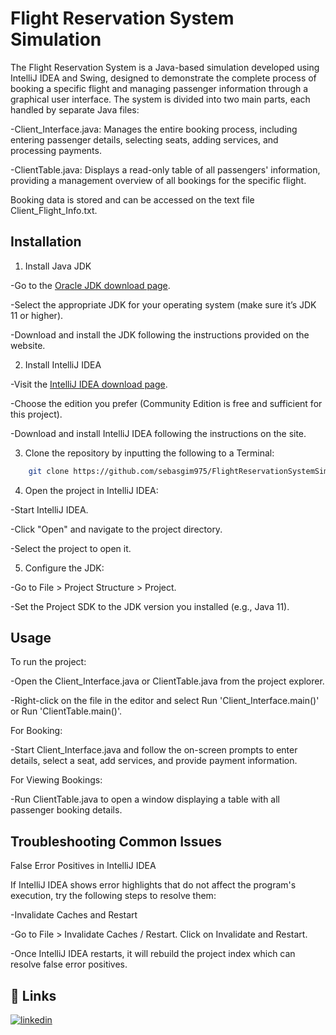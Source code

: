 
# Flight Reservation System Simulation

The Flight Reservation System is a Java-based simulation developed using IntelliJ IDEA and Swing, designed to demonstrate the complete process of booking a specific flight and managing passenger information through a graphical user interface. The system is divided into two main parts, each handled by separate Java files:

-Client_Interface.java: Manages the entire booking process, including entering passenger details, selecting seats, adding services, and processing payments.

-ClientTable.java: Displays a read-only table of all passengers' information, providing a management overview of all bookings for the specific flight.

Booking data is stored and can be accessed on the text file Client_Flight_Info.txt.
## Installation

1. Install Java JDK

-Go to the [Oracle JDK download page](https://www.oracle.com/java/technologies/downloads/#jdk22-linux).

-Select the appropriate JDK for your operating system (make sure it’s JDK 11 or higher).

-Download and install the JDK following the instructions provided on the website.

2. Install IntelliJ IDEA

-Visit the [IntelliJ IDEA download page](https://www.jetbrains.com/idea/download/?section=windows).

-Choose the edition you prefer (Community Edition is free and sufficient for this project).

-Download and install IntelliJ IDEA following the instructions on the site.

3. Clone the repository by inputting the following to a Terminal:
```bash
    git clone https://github.com/sebasgim975/FlightReservationSystemSimulation.git
```
4. Open the project in IntelliJ IDEA:

-Start IntelliJ IDEA.

-Click "Open" and navigate to the project directory.

-Select the project to open it.

5. Configure the JDK:

-Go to File > Project Structure > Project.

-Set the Project SDK to the JDK version you installed (e.g., Java 11).

## Usage

To run the project:

-Open the Client_Interface.java or ClientTable.java from the project explorer.

-Right-click on the file in the editor and select Run 'Client_Interface.main()' or Run 'ClientTable.main()'.

For Booking:

-Start Client_Interface.java and follow the on-screen prompts to enter details, select a seat, add services, and provide payment information.

For Viewing Bookings:

-Run ClientTable.java to open a window displaying a table with all passenger booking details.
## Troubleshooting Common Issues

False Error Positives in IntelliJ IDEA

If IntelliJ IDEA shows error highlights that do not affect the program's execution, try the following steps to resolve them:

-Invalidate Caches and Restart

-Go to File > Invalidate Caches / Restart.
Click on Invalidate and Restart.

-Once IntelliJ IDEA restarts, it will rebuild the project index which can resolve false error positives.
## 🔗 Links
[![linkedin](https://img.shields.io/badge/linkedin-0A66C2?style=for-the-badge&logo=linkedin&logoColor=white)](https://www.linkedin.com/in/sebas-gim/)


